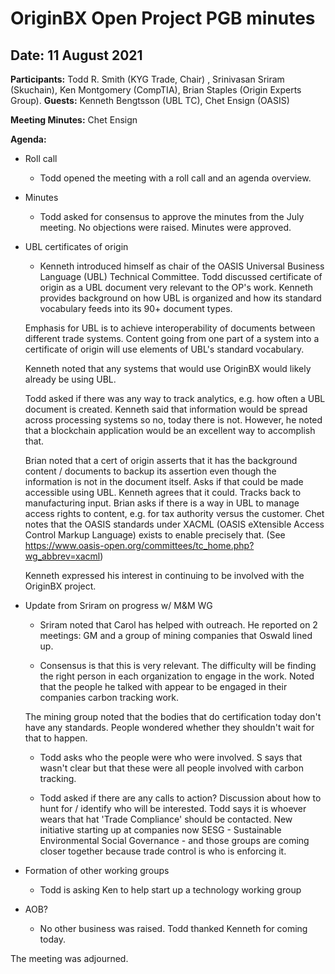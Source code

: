 # OriginBX Open Project PGB minutes

## Date: 11 August 2021

**Participants:** Todd R. Smith (KYG Trade, Chair) , Srinivasan Sriram (Skuchain), Ken Montgomery (CompTIA), Brian Staples (Origin Experts Group). 
**Guests:** Kenneth Bengtsson (UBL TC), Chet Ensign (OASIS)

**Meeting Minutes:** Chet Ensign

**Agenda:**

* Roll call
	* Todd opened the meeting with a roll call and an agenda overview.

* Minutes 
	* Todd asked for consensus to approve the minutes from the July meeting. No objections were raised. Minutes were approved. 

* UBL certificates of origin

	* Kenneth introduced himself as chair of the OASIS Universal Business Language (UBL) Technical Committee. Todd discussed certificate of origin as a UBL document very relevant to the OP's work. Kenneth provides background on how UBL is organized and how its standard vocabulary feeds into its 90+ document types. 

	Emphasis for UBL is to achieve interoperability of documents between different trade systems. Content going from one part of a system into a certificate of origin will use elements of UBL's standard vocabulary. 


	Kenneth noted that any systems that would use OriginBX would likely already be using UBL. 

  Todd asked if there was any way to track analytics, e.g. how often a UBL document is created. Kenneth said that information would be spread across processing systems so no, today there is not. However, he noted that a blockchain application would be an excellent way to accomplish that. 

	Brian noted that a cert of origin asserts that it has the background content / documents to backup its assertion even though the information is not in the document itself. Asks if that could be made accessible using UBL. Kenneth agrees that it could. Tracks back to manufacturing input. Brian asks if there is a way in UBL to manage access rights to content, e.g. for tax authority versus the customer. Chet notes that the OASIS standards under XACML (OASIS eXtensible Access Control Markup Language) exists to enable precisely that. (See https://www.oasis-open.org/committees/tc_home.php?wg_abbrev=xacml)

	Kenneth expressed his interest in continuing to be involved with the OriginBX project.


* Update from Sriram on progress w/ M&M WG

	* Sriram noted that Carol has helped with outreach. He reported on 2 meetings: GM and a group of mining companies that Oswald lined up. 

	* Consensus is that this is very relevant. The difficulty will be finding the right person in each organization to engage in the work. Noted that the people he talked with appear to be engaged in their companies carbon tracking work. 

	The mining group noted that the bodies that do certification today don't have any standards. People wondered whether they shouldn't wait for that to happen. 

	* Todd asks who the people were who were involved. S says that wasn't clear but that these were all people involved with carbon tracking. 

	* Todd asked if there are any calls to action? Discussion about how to hunt for / identify who will be interested. Todd says it is whoever wears that hat 'Trade Compliance' should be contacted. New initiative starting up at companies now SESG - Sustainable Environmental Social Governance - and those groups are coming closer together because trade control is who is enforcing it. 

* Formation of other working groups 

	* Todd is asking Ken to help start up a technology working group 

* AOB? 

	* No other business was raised. Todd thanked Kenneth for coming today. 

The meeting was adjourned. 



